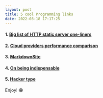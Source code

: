 ```yaml
---
layout: post
title: 5 cool Programming links
date: 2022-03-18 17:17:25
---
```

#### 1. [Big list of HTTP static server one-liners](https://gist.github.com/willurd/5720255)
#### 2. [Cloud providers performance comparison](http://blogs.perl.org/users/dimitrios_kechagias/2022/03/cloud-provider-performance-comparison-gcp-aws-azure-perl.html)
#### 3. [MarkdownSite](https://markdownsite.com/)
#### 4. [On being indispensable](https://www.sofuckingagile.com/blog/on-being-indispensable)
#### 5. [Hacker type](https://hackertyper.net/)

Enjoy! :grin: